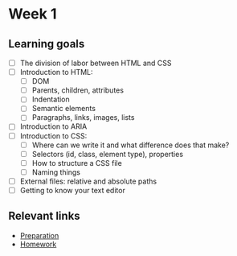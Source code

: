 # Week 1

## Learning goals
- [ ] The division of labor between HTML and CSS
 - [ ] Introduction to HTML:
    - [ ] DOM
    - [ ] Parents, children, attributes
    - [ ] Indentation
    - [ ] Semantic elements
    - [ ] Paragraphs, links, images, lists
 - [ ] Introduction to ARIA
 - [ ] Introduction to CSS:
    - [ ] Where can we write it and what difference does that make?
    - [ ] Selectors (id, class, element type), properties
    - [ ] How to structure a CSS file
    - [ ] Naming things
 - [ ] External files: relative and absolute paths
 - [ ] Getting to know your text editor

## Relevant links
* [Preparation](preparation.md)
* [Homework](homework.md)
